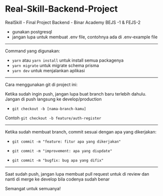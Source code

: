 # Real-Skill-Backend-Project

RealSkill - Final Project Backend - Binar Academy BEJS -1 &amp; FEJS-2

- gunakan postgresql
- jangan lupa untuk membuat .env file, contohnya ada di .env-example file

---

Command yang digunakan:

- <code>yarn</code> atau <code>yarn install</code> untuk install semua packagenya
- <code>yarn migrate</code> untuk migrate schema prisma
- <code>yarn dev</code> untuk menjalankan aplikasi

---

Cara menggunakan git di project ini:

Ketika sudah ingin push, jangan lupa buat branch baru terlebih dahulu. Jangan di push langsung ke develop/production

- <code>git checkout -b [nama-branch-kamu] </code>

Contoh <code>git checkout -b feature/auth-register </code>

---

Ketika sudah membuat branch, commit sesuai dengan apa yang dikerjakan:

- <code>git commit -m "feature: fitur apa yang dikerjakan" <nama-branch-kamu> </code>
- <code>git commit -m "improvement: apa yang diupdate" <nama-branch-kamu> </code>
- <code>git commit -m "bugfix: bug apa yang difix" <nama-branch-kamu> </code>

---

Saat sudah push, jangan lupa membuat pull request untuk di review dan nanti di merge ke develop bila codenya sudah benar

Semangat untuk semuanya!
